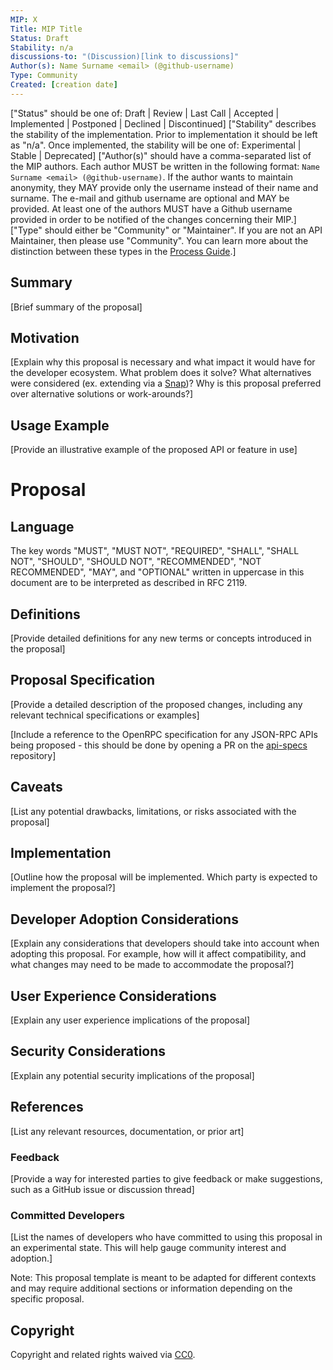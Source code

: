 ```yaml
---
MIP: X
Title: MIP Title
Status: Draft
Stability: n/a
discussions-to: "(Discussion)[link to discussions]"
Author(s): Name Surname <email> (@github-username)
Type: Community
Created: [creation date]
---
```

["Status" should be one of: Draft | Review | Last Call | Accepted | Implemented | Postponed | Declined | Discontinued]
["Stability" describes the stability of the implementation. Prior to implementation it should be left as "n/a". Once implemented, the stability will be one of: Experimental | Stable | Deprecated]
["Author(s)" should have a comma-separated list of the MIP authors. Each author MUST be written in the following format: `Name Surname <email> (@github-username)`. If the author wants to maintain anonymity, they MAY provide only the username instead of their name and surname. The e-mail and github username are optional and MAY be provided. At least one of the authors MUST have a Github username provided in order to be notified of the changes concerning their MIP.]
["Type" should either be "Community" or "Maintainer". If you are not an API Maintainer, then please use "Community". You can learn more about the distinction between these types in the [Process Guide](./PROCESS-GUIDE.md).]

## Summary
[Brief summary of the proposal]

## Motivation
[Explain why this proposal is necessary and what impact it would have for the developer ecosystem. What problem does it solve? What alternatives were considered (ex. extending via a [Snap](https://metamask.io/snaps/))? Why is this proposal preferred over alternative solutions or work-arounds?]

## Usage Example
[Provide an illustrative example of the proposed API or feature in use]

# Proposal

## Language
The key words "MUST", "MUST NOT", "REQUIRED", "SHALL", "SHALL NOT", "SHOULD", "SHOULD NOT", "RECOMMENDED", "NOT RECOMMENDED", "MAY", and "OPTIONAL" written in uppercase in this document are to be interpreted as described in RFC 2119.

## Definitions
[Provide detailed definitions for any new terms or concepts introduced in the proposal]

## Proposal Specification
[Provide a detailed description of the proposed changes, including any relevant technical specifications or examples]

[Include a reference to the OpenRPC specification for any JSON-RPC APIs being proposed - this should be done by opening a PR on the [api-specs](https://github.com/MetaMask/api-specs) repository]

## Caveats
[List any potential drawbacks, limitations, or risks associated with the proposal]

## Implementation
[Outline how the proposal will be implemented. Which party is expected to implement the proposal?]

## Developer Adoption Considerations
[Explain any considerations that developers should take into account when adopting this proposal. For example, how will it affect compatibility, and what changes may need to be made to accommodate the proposal?]

## User Experience Considerations
[Explain any user experience implications of the proposal]

## Security Considerations
[Explain any potential security implications of the proposal]

## References
[List any relevant resources, documentation, or prior art]

### Feedback
[Provide a way for interested parties to give feedback or make suggestions, such as a GitHub issue or discussion thread]

### Committed Developers
[List the names of developers who have committed to using this proposal in an experimental state. This will help gauge community interest and adoption.]

Note: This proposal template is meant to be adapted for different contexts and may require additional sections or information depending on the specific proposal.

## Copyright
Copyright and related rights waived via [CC0](../LICENSE).